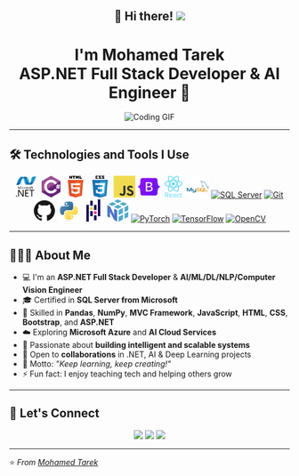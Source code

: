 <h2 align="center">
  👋 Hi there! <img src="https://user-images.githubusercontent.com/42378118/110234147-e3259600-7f4e-11eb-95be-0c4047144dea.gif" width="30">
</h2>

<h1 align="center">
  I'm <strong>Mohamed Tarek</strong>  
  <br>ASP.NET Full Stack Developer & AI Engineer 🤖
</h1>

<p align="center">
  <img src="https://media.giphy.com/media/SWoSkN6DxTszqIKEqv/giphy.gif" alt="Coding GIF" width="500">
</p>

---

## 🛠️ Technologies and Tools I Use
<p align="center">
  <a href="https://dotnet.microsoft.com/" target="_blank"><img src="https://raw.githubusercontent.com/devicons/devicon/master/icons/dot-net/dot-net-original-wordmark.svg" width="40" height="40" alt=".NET"/></a>
  <a href="https://learn.microsoft.com/en-us/dotnet/csharp/" target="_blank"><img src="https://raw.githubusercontent.com/devicons/devicon/master/icons/csharp/csharp-original.svg" width="40" height="40" alt="C#"/></a>
  <a href="https://developer.mozilla.org/en-US/docs/Web/HTML" target="_blank"><img src="https://raw.githubusercontent.com/devicons/devicon/master/icons/html5/html5-original-wordmark.svg" width="40" height="40" alt="HTML5"/></a>
  <a href="https://developer.mozilla.org/en-US/docs/Web/CSS" target="_blank"><img src="https://raw.githubusercontent.com/devicons/devicon/master/icons/css3/css3-original-wordmark.svg" width="40" height="40" alt="CSS3"/></a>
  <a href="https://developer.mozilla.org/en-US/docs/Web/JavaScript" target="_blank"><img src="https://raw.githubusercontent.com/devicons/devicon/master/icons/javascript/javascript-original.svg" width="40" height="40" alt="JavaScript"/></a>
  <a href="https://getbootstrap.com/" target="_blank"><img src="https://raw.githubusercontent.com/devicons/devicon/master/icons/bootstrap/bootstrap-original.svg" width="40" height="40" alt="Bootstrap"/></a>
  <a href="https://reactjs.org/" target="_blank"><img src="https://raw.githubusercontent.com/devicons/devicon/master/icons/react/react-original-wordmark.svg" width="40" height="40" alt="React"/></a>
  <a href="https://www.mysql.com/" target="_blank"><img src="https://raw.githubusercontent.com/devicons/devicon/master/icons/mysql/mysql-original-wordmark.svg" width="40" height="40" alt="MySQL"/></a>
  <a href="https://www.microsoft.com/en-us/sql-server" target="_blank"><img src="https://www.vectorlogo.zone/logos/microsoft_sql_server/microsoft_sql_server-icon.svg" width="40" height="40" alt="SQL Server"/></a>
  <a href="https://git-scm.com/" target="_blank"><img src="https://www.vectorlogo.zone/logos/git-scm/git-scm-icon.svg" width="40" height="40" alt="Git"/></a>
  <a href="https://github.com/" target="_blank"><img src="https://raw.githubusercontent.com/devicons/devicon/master/icons/github/github-original.svg" width="40" height="40" alt="GitHub"/></a>
  <a href="https://www.python.org/" target="_blank"><img src="https://raw.githubusercontent.com/devicons/devicon/master/icons/python/python-original.svg" width="40" height="40" alt="Python"/></a>
  <a href="https://pandas.pydata.org/" target="_blank"><img src="https://raw.githubusercontent.com/devicons/devicon/master/icons/pandas/pandas-original.svg" width="40" height="40" alt="Pandas"/></a>
  <a href="https://numpy.org/" target="_blank"><img src="https://raw.githubusercontent.com/devicons/devicon/master/icons/numpy/numpy-original.svg" width="40" height="40" alt="NumPy"/></a>
  <a href="https://pytorch.org/" target="_blank"><img src="https://www.vectorlogo.zone/logos/pytorch/pytorch-icon.svg" width="40" height="40" alt="PyTorch"/></a>
  <a href="https://www.tensorflow.org/" target="_blank"><img src="https://www.vectorlogo.zone/logos/tensorflow/tensorflow-icon.svg" width="40" height="40" alt="TensorFlow"/></a>
  <a href="https://opencv.org/" target="_blank"><img src="https://www.vectorlogo.zone/logos/opencv/opencv-icon.svg" width="40" height="40" alt="OpenCV"/></a>
</p>

---

## 👨🏻‍💻 About Me

- 💻 I'm an **ASP.NET Full Stack Developer** & **AI/ML/DL/NLP/Computer Vision Engineer**  
- 🎓 Certified in **SQL Server from Microsoft**  
- 🧠 Skilled in **Pandas**, **NumPy**, **MVC Framework**, **JavaScript**, **HTML**, **CSS**, **Bootstrap**, and **ASP.NET**  
- ☁️ Exploring **Microsoft Azure** and **AI Cloud Services**  
- 🚀 Passionate about **building intelligent and scalable systems**  
- 🤝 Open to **collaborations** in .NET, AI & Deep Learning projects  
- 🎯 Motto: *"Keep learning, keep creating!"*  
- ⚡ Fun fact: I enjoy teaching tech and helping others grow  

---

## 💬 Let's Connect

<p align="center">
  <a href="https://www.linkedin.com/in/mohamed-mohamed-230ba4364/" target="_blank"><img src="https://img.shields.io/badge/-LinkedIn-blue?style=flat-square&logo=Linkedin&logoColor=white"/></a>
  <a href="mailto:mohamedwork280@gmail.com" target="_blank"><img src="https://img.shields.io/badge/-Email-c14438?style=flat-square&logo=Gmail&logoColor=white"/></a>
  <a href="https://github.com/MohamedWo" target="_blank"><img src="https://img.shields.io/badge/-GitHub-black?style=flat-square&logo=github&logoColor=white"/></a>
</p>

---

⭐️ *From [Mohamed Tarek](https://github.com/MohamedWo)*
